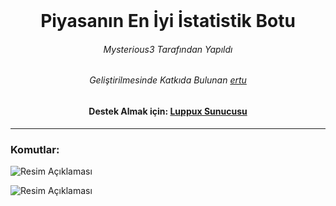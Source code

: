 <br/>

<div align="center">
  <h1>Piyasanın En İyi İstatistik Botu</h1>
  <h6>Mysterious3 Tarafından Yapıldı</h6>
  <h6> Geliştirilmesinde Katkıda Bulunan <a href="https://github.com/ertucuk">ertu</a></h6>
  <h4>Destek Almak için: <a href="https://discord.gg/luppux">Luppux Sunucusu</a></h4>
</div>

---

### Komutlar:

![Resim Açıklaması](https://github.com/mysteriouss3/Discord-Stat-Botu-v14/assets/142053394/4818a8b9-3caa-43f4-8a7d-f4eba0a8029e)

![Resim Açıklaması](https://github.com/mysteriouss3/Discord-Stat-Botu-v14/assets/142053394/5a441357-7ebb-4e1d-8a0e-d9f9ef401ffe)
